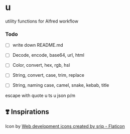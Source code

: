 # u
utility functions for Alfred workflow
### Todo
- [ ] write down README.md
- [ ] Decode, encode, base64, url, html
- [ ] Color, convert, hex, rgb, hsl
- [ ] String, convert, case, trim, replace
- [ ] String, naming case, camel, snake, kebab, title


escape with quote
u ts 
u json p/m 



## ❣️ Inspirations
Icon by [Web development icons created by srip - Flaticon](https://www.flaticon.com/free-icons/web-development)
